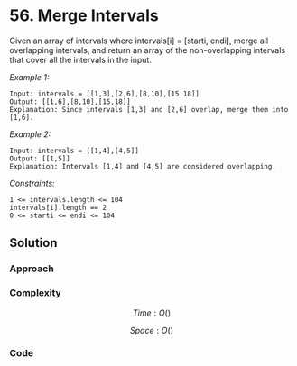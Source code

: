 # 56. Merge Intervals
Given an array of intervals where intervals[i] = [starti, endi], merge all overlapping intervals, and return an array of the non-overlapping intervals that cover all the intervals in the input.

*Example 1:*

```
Input: intervals = [[1,3],[2,6],[8,10],[15,18]]
Output: [[1,6],[8,10],[15,18]]
Explanation: Since intervals [1,3] and [2,6] overlap, merge them into [1,6].
```

*Example 2:*

```
Input: intervals = [[1,4],[4,5]]
Output: [[1,5]]
Explanation: Intervals [1,4] and [4,5] are considered overlapping.
```

*Constraints:*

```
1 <= intervals.length <= 104
intervals[i].length == 2
0 <= starti <= endi <= 104
```

## Solution

### Approach
<!-- Describe your approach to solving the problem. -->

### Complexity
$$Time: O()$$

$$Space: O()$$

### Code
```py

```
